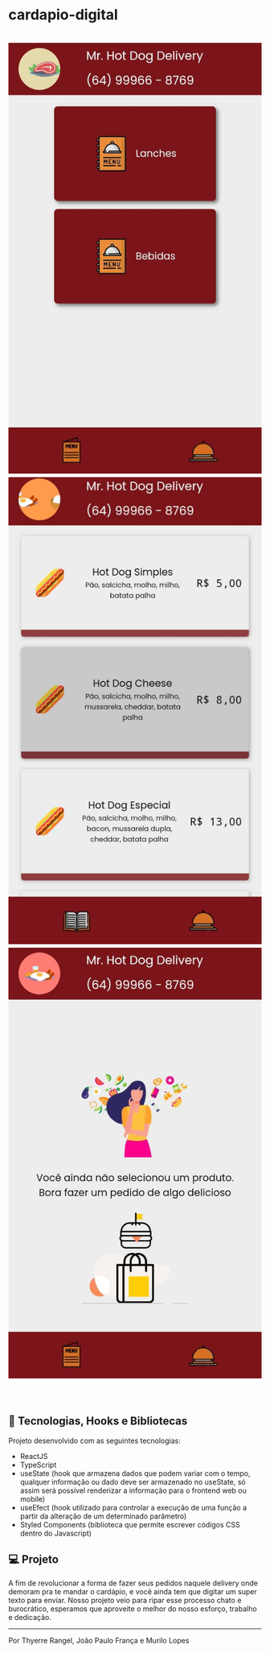 # cardapio-digital

<h1 align="center">
  <img alt="cardapio" title="cardapio-online" src="./.github/main.png"/>
  <img alt="Produtos" src=".github/produtos.png">
  <img alt="Pedidos" src=".github/pedidos.png">
</h1>

<br/>

## 🚀 Tecnologias, Hooks e Bibliotecas

Projeto desenvolvido com as seguintes tecnologias:

- ReactJS
- TypeScript
- useState (hook que armazena dados que podem variar com o tempo, qualquer informação ou dado deve ser armazenado no useState, só assim será possível renderizar a informação para o frontend web ou mobile)
- useEfect (hook utilizado para controlar a execução de uma função a partir da alteração de um determinado parâmetro)
- Styled Components (biblioteca que permite escrever códigos CSS dentro do Javascript)


## 💻 Projeto

A fim de revolucionar a forma de fazer seus pedidos naquele delivery onde demoram pra te mandar o cardápio, e você ainda tem que digitar um super texto para enviar.
Nosso projeto veio para ripar esse processo chato e burocrático, esperamos que aproveite o melhor do nosso esforço, trabalho e dedicação.

---

Por Thyerre Rangel, João Paulo França e Murilo Lopes